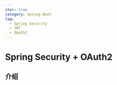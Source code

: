 ```yaml
---
star: true
category: Spring Boot
tag: 
  - Spring Security
  - JWT
  - OAuth2
---
```


# Spring Security + OAuth2
## 介绍